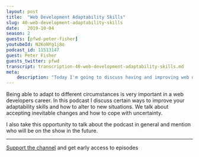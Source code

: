 ```yaml
---
layout: post
title:  "Web Development Adaptability Skills"
slug: 40-web-development-adaptability-skills
date:   2019-10-04
season: 2
guests: [pfwd-peter-fisher]
youtubeId: N2KoNYg1j8o
podcast_id: 11513147
guest: Peter Fisher
guests_twitter: pfwd
transcript: transcription-40-web-development-adaptability-skills.md
meta:
    description: "Today I'm going to discuss having and improving web development adaptability skills."
---
```

Being able to adapt to different circumstances is very important in a web developers career. In this podcast I discuss certain ways to improve your adaptability skills and how to alter to new situations.
We talk about accepting inevitable changes and how to cope with uncertainty. 

I also take this opportunity to talk about the podcast in general and mention who will be  on the show in the future.

-------------------------------

[Support the channel](https://www.patreon.com/howToCodeWell) and get early access to episodes
